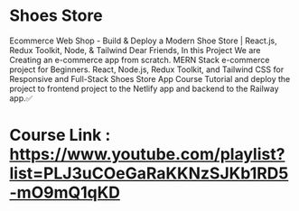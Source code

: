 # Shoes Store
Ecommerce Web Shop - Build & Deploy a Modern Shoe Store | React.js, Redux Toolkit, Node, & Tailwind
Dear Friends,
In this Project We are Creating an e-commerce app from scratch. MERN Stack e-commerce project for Beginners. React, Node.js, Redux Toolkit, and Tailwind CSS for Responsive and  Full-Stack Shoes Store App Course Tutorial and deploy the project to frontend project to the Netlify app and backend to the Railway app.✅

# Course Link : https://www.youtube.com/playlist?list=PLJ3uCOeGaRaKKNzSJKb1RD5-mO9mQ1qKD
